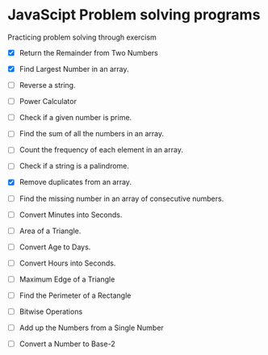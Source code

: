 # JavaScipt Problem solving programs

Practicing problem solving through exercism


- [x] Return the Remainder from Two Numbers
- [x] Find Largest Number in an array.
- [ ] Reverse a string.
- [ ] Power Calculator
- [ ] Check if a given number is prime.
- [ ] Find the sum of all the numbers in an array.
- [ ] Count the frequency of each element in an array.
- [ ] Check if a string is a palindrome.
- [x] Remove duplicates from an array.
- [ ] Find the missing number in an array of consecutive numbers.
- [ ] Convert Minutes into Seconds.
- [ ] Area of a Triangle.
- [ ] Convert Age to Days.
- [ ] Convert Hours into Seconds.
- [ ] Maximum Edge of a Triangle
- [ ] Find the Perimeter of a Rectangle
- [ ] Bitwise Operations
- [ ] Add up the Numbers from a Single Number
- [ ] Convert a Number to Base-2






